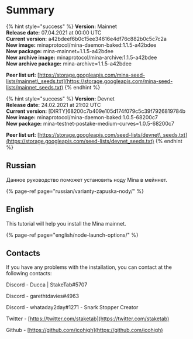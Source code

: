 # Summary

{% hint style="success" %}
**Version:** Mainnet  
**Release date:** 07.04.2021 at 00:00 UTC  
**Current version:** a42bdeef6b0c15ee34616e4df76c882b0c5c7c2a  
**New image:** minaprotocol/mina-daemon-baked:1.1.5-a42bdee  
**New package:** mina-mainnet=1.1.5-a42bdee  
**New archive image:** minaprotocol/mina-archive:1.1.5-a42bdee  
**New archive package:** mina-archive=1.1.5-a42bdee

**Peer list url:** [https://storage.googleapis.com/mina-seed-lists/mainnet\_seeds.txt](https://storage.googleapis.com/mina-seed-lists/mainnet_seeds.txt)
{% endhint %}

{% hint style="success" %}
**Version:** Devnet  
**Release date:** 24.02.2021 at 21:02 UTC  
**Current version:** \[DIRTY\]68200c7b409e105d174f079c5c39f7926819784b  
**New image:** minaprotocol/mina-daemon-baked:1.0.5-68200c7  
**New package:** mina-testnet-postake-medium-curves=1.0.5-68200c7

**Peer list url:** [https://storage.googleapis.com/seed-lists/devnet\_seeds.txt](https://storage.googleapis.com/seed-lists/devnet_seeds.txt)
{% endhint %}

## Russian

Данное руководство поможет установить ноду Mina в мейннет. 

{% page-ref page="russian/varianty-zapuska-nody/" %}

## English

This tutorial will help you install the Mina mainnet.

{% page-ref page="english/node-launch-options/" %}

## Contacts

If you have any problems with the installation, you can contact at the following contacts:

Discord - Ducca \| StakeTab\#5707

Discord - garethtdavies\#4963

Discord - whataday2day\#1271 - Snark Stopper Creator

Twitter - [https://twitter.com/staketab](https://twitter.com/staketab)

Github - [https://github.com/icohigh](https://github.com/icohigh)

